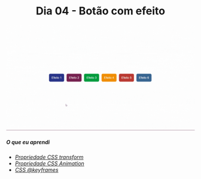 
<h1 align= "center">
 Dia 04 - Botão com efeito <a name="id04"></a>
</h1>

 ![](https://github.com/leokattah/30_dias_De_CSS/blob/main/assets/dia4.gif)

 ##### O que eu aprendi

* *[Propriedade CSS transform](https://www.w3schools.com/cssref/css3_pr_transform.asp)*
* *[Propriedade CSS Animation](https://www.w3schools.com/css/css3_animations.asp)*
* *[CSS @keyframes](https://www.w3schools.com/cssref/css3_pr_animation-keyframes.asp)*
